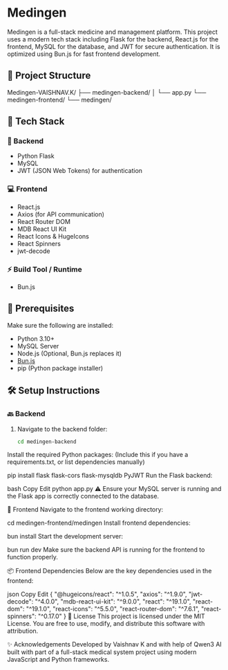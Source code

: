 # Medingen

Medingen is a full-stack medicine and management platform. This project uses a modern tech stack including Flask for the backend, React.js for the frontend, MySQL for the database, and JWT for secure authentication. It is optimized using Bun.js for fast frontend development.

## 📁 Project Structure

Medingen-VAISHNAV.K/
├── medingen-backend/
│ └── app.py
└── medingen-frontend/
└── medingen/


## 🚀 Tech Stack

### 🔧 Backend
- Python Flask
- MySQL
- JWT (JSON Web Tokens) for authentication

### 💻 Frontend
- React.js
- Axios (for API communication)
- React Router DOM
- MDB React UI Kit
- React Icons & HugeIcons
- React Spinners
- jwt-decode

### ⚡ Build Tool / Runtime
- Bun.js

## 🧠 Prerequisites

Make sure the following are installed:

- Python 3.10+
- MySQL Server
- Node.js (Optional, Bun.js replaces it)
- [Bun.js](https://bun.sh/docs/installation)
- pip (Python package installer)


## 🛠️ Setup Instructions

### 🔙 Backend

1. Navigate to the backend folder:
   ```bash
   cd medingen-backend
Install the required Python packages:
(Include this if you have a requirements.txt, or list dependencies manually)

pip install flask flask-cors flask-mysqldb PyJWT
Run the Flask backend:

bash
Copy
Edit
python app.py
⚠️ Ensure your MySQL server is running and the Flask app is correctly connected to the database.

🎨 Frontend
Navigate to the frontend working directory:

cd medingen-frontend/medingen
Install frontend dependencies:


bun install
Start the development server:


bun run dev
Make sure the backend API is running for the frontend to function properly.

📦 Frontend Dependencies
Below are the key dependencies used in the frontend:

json
Copy
Edit
{
  "@hugeicons/react": "^1.0.5",
  "axios": "^1.9.0",
  "jwt-decode": "^4.0.0",
  "mdb-react-ui-kit": "^9.0.0",
  "react": "^19.1.0",
  "react-dom": "^19.1.0",
  "react-icons": "^5.5.0",
  "react-router-dom": "^7.6.1",
  "react-spinners": "^0.17.0"
}
📜 License
This project is licensed under the MIT License. You are free to use, modify, and distribute this software with attribution.

✨ Acknowledgements
Developed by Vaishnav K and  with help of Qwen3 AI built with part of a full-stack medical system project using modern JavaScript and Python frameworks.
